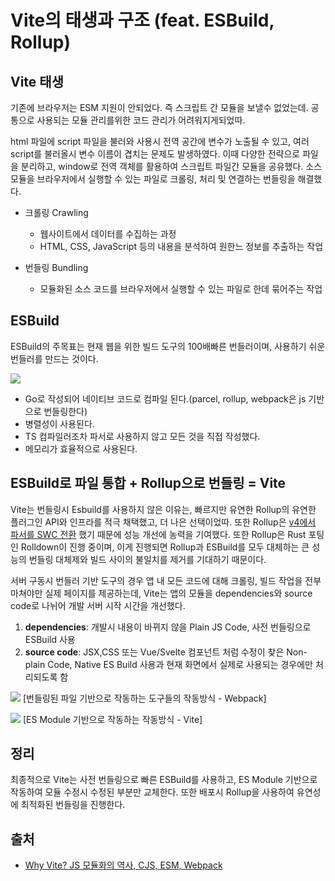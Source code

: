 # Vite의 태생과 구조 (feat. ESBuild, Rollup)

## Vite 태생

기존에 브라우저는 ESM 지원이 안되었다. 즉 스크립트 간 모듈을 보낼수 없었는데. 공통으로 사용되는 모듈 관리를위한 코드 관리가 어려워지게되었따.

html 파일에 script 파일을 불러와 사용시 전역 공간에 변수가 노출될 수 있고, 여러 script를 불러올시 변수 이름이 겹치는 문제도 발생하였다. 이때 다양한 전략으로 파일을 분리하고, window로 전역 객체를 활용하여 스크립트 파일간 모듈을 공유했다. 소스 모듈을 브라우저에서 실행할 수 있는 파일로 크롤링, 처리 및 연결하는 번들링을 해결했다.

- 크롤링 Crawling

  - 웹사이트에서 데이터를 수집하는 과정
  - HTML, CSS, JavaScript 등의 내용을 분석하여 원한느 정보를 추출하는 작업

- 번들링 Bundling
  - 모듈화된 소스 코드를 브라우저에서 실행할 수 있는 파일로 한데 묶어주는 작업

## ESBuild

ESBuild의 주목표는 현재 웹을 위한 빌드 도구의 100배빠른 번들러이며, 사용하기 쉬운 번들러를 만드는 것이다.

![](https://img1.daumcdn.net/thumb/R1280x0/?scode=mtistory2&fname=https%3A%2F%2Fblog.kakaocdn.net%2Fdn%2FcoO9B0%2FbtsIZxO1v8U%2FCR0dq5zQ9WwuBVV3FTklJk%2Fimg.png)

- Go로 작성되어 네이티브 코드로 컴파일 된다.(parcel, rollup, webpack은 js 기반으로 번들링한다)
- 병렬성이 사용된다.
- TS 컴파일러조차 파서로 사용하지 않고 모든 것을 직접 작성했다.
- 메모리가 효율적으로 사용된다.

## ESBuild로 파일 통합 + Rollup으로 번들링 = Vite

Vite는 번들링시 Esbuild를 사용하지 않은 이유는, 빠르지만 유연한 Rollup의 유연한 플러그인 API와 인프라를 적극 채택했고, 더 나은 선택이었따. 또한 Rollup은 [v4에서 파서를 SWC 전환](https://github.com/rollup/rollup/pull/5073) 했기 때문에 성능 개선에 농력을 기여했다. 또한 Rollup은 Rust 포팅인 Rolldown이 진행 중이며, 이게 진행되면 Rollup과 ESBuild를 모두 대체하는 큰 성능의 번들링 대체제와 빌드 사이의 불일치를 제거를 기대하기 때문이다.

서버 구동시 번들러 기반 도구의 경우 앱 내 모든 코드에 대해 크롤링, 빌드 작업을 전부 마쳐야만 실제 페이지를 제공하는데, Vite는 앱의 모듈을 dependencies와 source code로 나뉘어 개발 서버 시작 시간을 개선했다.

1. **dependencies**: 개발시 내용이 바뀌지 않을 Plain JS Code, 사전 번들링으로 ESBuild 사용
2. **source code**: JSX,CSS 또는 Vue/Svelte 컴포넌트 처럼 수정이 찾은 Non-plain Code, Native ES Build 사용과 현재 화면에서 실제로 사용되는 경우에만 처리되도록 함

![](https://img1.daumcdn.net/thumb/R1280x0/?scode=mtistory2&fname=https%3A%2F%2Fblog.kakaocdn.net%2Fdn%2FciphmD%2FbtsI1upjhzp%2FUdVzWRXadgyNkvpfBw0lLK%2Fimg.png)
[번들링된 파일 기반으로 작동하는 도구들의 작동방식 - Webpack]

![](https://img1.daumcdn.net/thumb/R1280x0/?scode=mtistory2&fname=https%3A%2F%2Fblog.kakaocdn.net%2Fdn%2FbUBCvZ%2FbtsIZ55C8SB%2F9m2DkZZPaUzi3mjkA6lHo1%2Fimg.png)
[ES Module 기반으로 작동하는 작동방식 - Vite]

## 정리

최종적으로 Vite는 사전 번들링으로 빠른 ESBuild를 사용하고, ES Module 기반으로 작동하여 모듈 수정시 수정된 부분만 교체한다. 또한 배포시 Rollup을 사용하여 유연성에 최적화된 번들링을 진행한다.

## 출처

- [Why Vite? JS 모듈화의 역사, CJS, ESM, Webpack](https://nami-socket.tistory.com/48)
